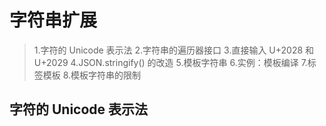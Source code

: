 # 字符串扩展

> 1.字符的 Unicode 表示法
2.字符串的遍历器接口
3.直接输入 U+2028 和 U+2029
4.JSON.stringify() 的改造
5.模板字符串
6.实例：模板编译
7.标签模板
8.模板字符串的限制


## 字符的 Unicode 表示法

